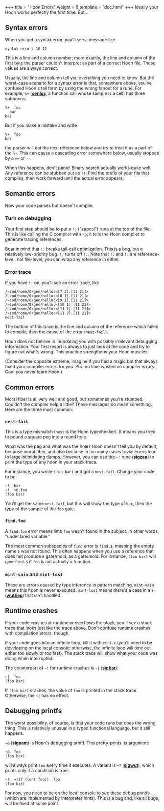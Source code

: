 +++
title = "Hoon Errors"
weight = 6
template = "doc.html"
+++
Ideally your Hoon works perfectly the first time.  But...

## Syntax errors

When you get a syntax error, you'll see a message like

```
syntax error: 10 12
```

This is a line and column number; more exactly, the line and
column of the first byte the parser couldn't interpret as part of
a correct Hoon file.  These values are always correct.

Usually, the line and column tell you everything you need to
know.  But the worst-case scenario for a syntax error is that,
somewhere above, you've confused Hoon's tall form by using the
wrong fanout for a rune.  For example, `%+` ([**cenlus**](@/docs/reference/hoon-expressions/rune/cen.md#cenlus),
a function call whose sample is a cell) has three subhoons:

```hoon
%+  foo
  bar
baz
```

But if you make a mistake and write

```hoon
%+  foo
bar
```

the parser will eat the next reference below and try to treat it as a
part of the `%+`.  This can cause a cascading error somewhere
below, usually stopped by a `==` or `--`.

When this happens, don't panic!  Binary search actually works
quite well.  Any reference can be stubbed out as `!!`.  Find the
prefix of your file that compiles, then work forward until
the actual error appears.

## Semantic errors

Now your code parses but doesn't compile.

### Turn on debugging

Your first step should be to put a `!:` ("zapcol") rune at the
top of the file.  This is like calling the C compiler with `-g`;
it tells the Hoon compiler to generate tracing references.

Bear in mind that `!:` breaks tail-call optimization.  This is a
bug, but a relatively low-priority bug.  `!.` turns off `!:`.
Note that `!:` and `!.` are reference-level, not file-level; you can
wrap any reference in either.

### Error trace

If you have `!:` on, you'll see an error trace, like

```
/~zod/home/0/gen/hello:<[7 3].[11 21]>
/~zod/home/0/gen/hello:<[8 1].[11 21]>
/~zod/home/0/gen/hello:<[9 1].[11 21]>
/~zod/home/0/gen/hello:<[10 1].[11 21]>
/~zod/home/0/gen/hello:<[11 1].[11 21]>
/~zod/home/0/gen/hello:<[11 7].[11 21]>
nest-fail
```

The bottom of this trace is the line and column of the reference which
failed to compile, then the cause of the error (`nest-fail`).

Hoon does not believe in inundating you with possibly irrelevant
debugging information.  Your first resort is always to just look
at the code and try to figure out what's wrong.  This practice
strengthens your Hoon muscles.

(Consider the opposite extreme; imagine if you had a magic bot
that always fixed your compiler errors for you.  Pro: no time
wasted on compiler errors.  Con: you never learn Hoon.)

## Common errors

Moral fiber is all very well and good, but sometimes you're
stumped.  Couldn't the compiler help a little?  These messages do
mean something.  Here are the three most common:

### `nest-fail`

This is a type mismatch (`nest` is the Hoon typechecker).  It
means you tried to pound a square peg into a round hole.

What was the peg and what was the hole?  Hoon doesn't tell you by
default, because moral fiber, and also because in too many cases
trivial errors lead to large intimidating dumps.  However, you
can use the `~!` rune ([**sigzap**](@/docs/reference/hoon-expressions/rune/sig.md#sigzap)) to print the type of any hoon in your stack trace.

For instance, you wrote `(foo bar)` and got a `nest-fail`.  Change
your code to be:

```hoon
~!  bar
~!  +6.foo
(foo bar)
```

You'll get the same `nest-fail`, but this will show the type of
`bar`, then the type of the sample of the `foo` gate.

### `find.foo`

A `find.foo` error means limb `foo` wasn't found in the subject.
In other words, "undeclared variable."

The most common subspecies of `find` error is `find.$`, meaning
the empty name `$` was not found.  This often happens when you
use a reference that does not produce a gate/mold, as a gate/mold. For
instance, `(foo bar)` will give `find.$` if `foo` is not actually a
function.

### `mint-vain` and `mint-lost`

These are errors caused by type inference in pattern matching.
`mint-vain` means this hoon is never executed.  `mint-lost` means there's a case in a `?-` ([**wuthep**](@/docs/reference/hoon-expressions/rune/wut.md#wuthep)) that isn't handled.

## Runtime crashes

If your code crashes at runtime or overflows the stack, you'll
see a stack trace that looks just like the trace above.  Don't
confuse runtime crashes with compilation errors, though.

If your code goes into an infinite loop, kill it with `ctrl-c` (you'll
need to be developing on the local console; otherwise, the
infinite loop will time out either too slowly or too fast).  The
stack trace will show what your code was doing when interrupted.

The counterpart of `~!` for runtime crashes is `~|`
([**sigbar**](@/docs/reference/hoon-expressions/rune/sig.md#sigbar)):

```hoon
~|  foo
(foo bar)
```

If `(foo bar)` crashes, the value of `foo` is printed in the
stack trace.  Otherwise, the `~|` has no effect.

## Debugging printfs

The worst possibility, of course, is that your code runs but does
the wrong thing.  This is relatively unusual in a typed
functional language, but it still happens.

`~&` ([**sigpam**](@/docs/reference/hoon-expressions/rune/sig.md#sigpam)) is Hoon's debugging printf.
This pretty-prints its argument:

```hoon
~&  foo
(foo bar)
```

will always print `foo` every time it executes.  A variant is
`~?` ([**sigwut**](@/docs/reference/hoon-expressions/rune/sig.md#sigwut)), which prints only if a condition is
true:

```hoon
~?  =(37 (lent foo))  foo
(foo bar)
```

For now, you need to be on the local console to see these debug
printfs (which are implemented by interpreter hints).  This is a
bug and, like all bugs, will be fixed at some point.
